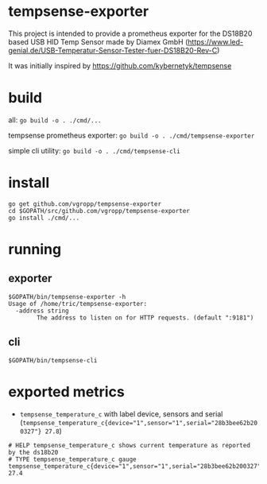 # tempsense-exporter

This project is intended to provide a prometheus exporter for the DS18B20 based USB HID  Temp Sensor made by Diamex GmbH
(https://www.led-genial.de/USB-Temperatur-Sensor-Tester-fuer-DS18B20-Rev-C)

It was initially inspired by https://github.com/kybernetyk/tempsense

# build

all: `go build -o . ./cmd/...`

tempsense prometheus exporter:
`go build -o . ./cmd/tempsense-exporter`

simple cli utility:
`go build -o . ./cmd/tempsense-cli`

# install

```
go get github.com/vgropp/tempsense-exporter
cd $GOPATH/src/github.com/vgropp/tempsense-exporter
go install ./cmd/...
```

# running

## exporter
```
$GOPATH/bin/tempsense-exporter -h
Usage of /home/tric/tempsense-exporter:
  -address string
        The address to listen on for HTTP requests. (default ":9181")
```

## cli
```
$GOPATH/bin/tempsense-cli
```

# exported metrics

- `tempsense_temperature_c` with label device, sensors and serial (`tempsense_temperature_c{device="1",sensor="1",serial="28b3bee62b200327"} 27.8`) 

```
# HELP tempsense_temperature_c shows current temperature as reported by the ds18b20
# TYPE tempsense_temperature_c gauge
tempsense_temperature_c{device="1",sensor="1",serial="28b3bee62b200327"} 27.4
```